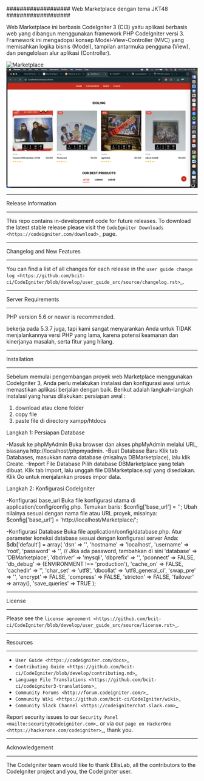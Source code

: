 ###################
Web Marketplace dengan tema JKT48
###################

Web Marketplace ini berbasis CodeIgniter 3 (CI3) yaitu aplikasi berbasis web yang dibangun menggunakan framework PHP CodeIgniter versi 3. Framework ini mengadopsi konsep Model-View-Controller (MVC) yang memisahkan logika bisnis (Model), tampilan antarmuka pengguna (View), dan pengelolaan alur aplikasi (Controller).

![Marketplace](Documentation/home.png)
![Marketplace](Documentation/home-2.png)

*******************
Release Information
*******************

This repo contains in-development code for future releases. To download the
latest stable release please visit the `CodeIgniter Downloads
<https://codeigniter.com/download>`_ page.

**************************
Changelog and New Features
**************************

You can find a list of all changes for each release in the `user
guide change log <https://github.com/bcit-ci/CodeIgniter/blob/develop/user_guide_src/source/changelog.rst>`_.

*******************
Server Requirements
*******************

PHP version 5.6 or newer is recommended.

bekerja pada 5.3.7 juga, tapi kami sangat menyarankan Anda untuk TIDAK menjalankannya
versi PHP yang lama, karena potensi keamanan dan kinerjanya
masalah, serta fitur yang hilang.

************
Installation
************

Sebelum memulai pengembangan proyek web Marketplace menggunakan CodeIgniter 3, Anda perlu melakukan instalasi dan konfigurasi awal untuk memastikan aplikasi berjalan dengan baik. Berikut adalah langkah-langkah instalasi yang harus dilakukan:
persiapan awal : 
1. download atau clone folder
2. copy file 
3. paste file di directory xampp/htdocs

Langkah 1: Persiapan Database

-Masuk ke phpMyAdmin
	Buka browser dan akses phpMyAdmin melalui URL, biasanya http://localhost/phpmyadmin.
-Buat Database Baru
	Klik tab Databases, masukkan nama database (misalnya DBMarketplace), lalu klik Create.
-Import File Database
	Pilih database DBMarketplace yang telah dibuat.
Klik tab Import, lalu unggah file DBMarketplace.sql yang disediakan.
Klik Go untuk menjalankan proses impor data.

Langkah 2: Konfigurasi CodeIgniter

-Konfigurasi base_url
	Buka file konfigurasi utama di application/config/config.php.
	Temukan baris:
	$config['base_url'] = '';
	Ubah nilainya sesuai dengan nama file atau URL proyek, misalnya:
	$config['base_url'] = 'http://localhost/Marketplace/';

-Konfigurasi Database
	Buka file application/config/database.php.
	Atur parameter koneksi database sesuai dengan konfigurasi server Anda:
	$db['default'] = array(
	    'dsn'   => '',
	    'hostname' => 'localhost',
	    'username' => 'root',
	    'password' => '', // Jika ada password, tambahkan di sini
	    'database' => 'DBMarketplace',
	    'dbdriver' => 'mysqli',
	    'dbprefix' => '',
	    'pconnect' => FALSE,
	    'db_debug' => (ENVIRONMENT !== 'production'),
	    'cache_on' => FALSE,
	    'cachedir' => '',
	    'char_set' => 'utf8',
	    'dbcollat' => 'utf8_general_ci',
	    'swap_pre' => '',
	    'encrypt' => FALSE,
	    'compress' => FALSE,
	    'stricton' => FALSE,
	    'failover' => array(),
	    'save_queries' => TRUE
	);


*******
License
*******

Please see the `license
agreement <https://github.com/bcit-ci/CodeIgniter/blob/develop/user_guide_src/source/license.rst>`_.

*********
Resources
*********

-  `User Guide <https://codeigniter.com/docs>`_
-  `Contributing Guide <https://github.com/bcit-ci/CodeIgniter/blob/develop/contributing.md>`_
-  `Language File Translations <https://github.com/bcit-ci/codeigniter3-translations>`_
-  `Community Forums <http://forum.codeigniter.com/>`_
-  `Community Wiki <https://github.com/bcit-ci/CodeIgniter/wiki>`_
-  `Community Slack Channel <https://codeigniterchat.slack.com>`_

Report security issues to our `Security Panel <mailto:security@codeigniter.com>`_
or via our `page on HackerOne <https://hackerone.com/codeigniter>`_, thank you.

***************
Acknowledgement
***************

The CodeIgniter team would like to thank EllisLab, all the
contributors to the CodeIgniter project and you, the CodeIgniter user.
